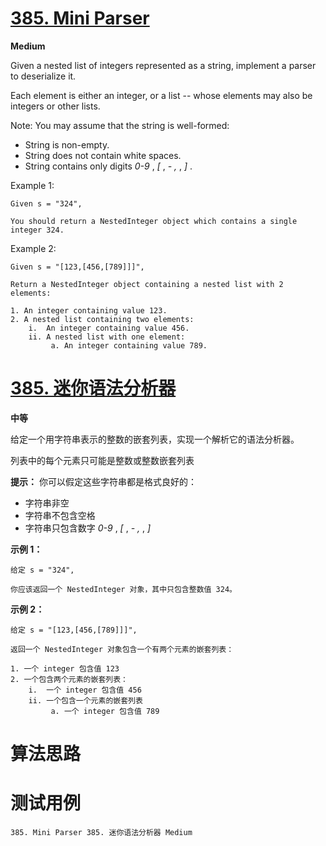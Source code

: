 # [385. Mini Parser][enTitle]

**Medium**

Given a nested list of integers represented as a string, implement a parser to deserialize it.

Each element is either an integer, or a list -- whose elements may also be integers or other lists.

Note: You may assume that the string is well-formed:

- String is non-empty. 
- String does not contain white spaces. 
- String contains only digits  *0-9* ,  *[* ,  *-*   *,* ,  *]* .



Example 1:

```
Given s = "324",

You should return a NestedInteger object which contains a single integer 324.

```



Example 2:

```
Given s = "[123,[456,[789]]]",

Return a NestedInteger object containing a nested list with 2 elements:

1. An integer containing value 123.
2. A nested list containing two elements:
    i.  An integer containing value 456.
    ii. A nested list with one element:
         a. An integer containing value 789.

```




# [385. 迷你语法分析器][cnTitle]

**中等**

给定一个用字符串表示的整数的嵌套列表，实现一个解析它的语法分析器。

列表中的每个元素只可能是整数或整数嵌套列表

**提示：** 你可以假定这些字符串都是格式良好的：

- 字符串非空 
- 字符串不包含空格 
- 字符串只包含数字 *0-9* ,  *[* ,  *-*   *,* ,  *]* 



**示例 1：** 

```
给定 s = "324",

你应该返回一个 NestedInteger 对象，其中只包含整数值 324。

```



**示例 2：** 

```
给定 s = "[123,[456,[789]]]",

返回一个 NestedInteger 对象包含一个有两个元素的嵌套列表：

1. 一个 integer 包含值 123
2. 一个包含两个元素的嵌套列表：
    i.  一个 integer 包含值 456
    ii. 一个包含一个元素的嵌套列表
         a. 一个 integer 包含值 789

```






# 算法思路

# 测试用例
```
385. Mini Parser 385. 迷你语法分析器 Medium
```

[enTitle]: https://leetcode.com/problems/mini-parser/
[cnTitle]: https://leetcode-cn.com/problems/mini-parser/
